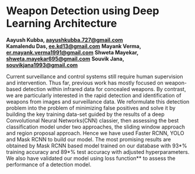 # Weapon Detection using Deep Learning Architecture

<b>Aayush Kubba, aayushkubba.727@gmail.com</b> </br>
<b>Kamalendu Das, ee.kd13@gmail.com</b>
<b>Mayank Verma, er.mayank.verma1991@gmail.com</b>
<b>Shweta Mayekar, shweta.mayekar695@gmail.com</b>
<b>Souvik Jana, souvikjana1993@gmail.com</b>


Current surveillance and control systems still require human supervision and intervention. Thus far, previous work has mostly focused on weapon-based detection within infrared data for concealed weapons. By contrast, we are particularly interested in the rapid detection and identification of weapons from images and surveillance data.  We reformulate this detection problem into the problem of minimizing false positives and solve it by building the key training data-set guided by the results of a deep Convolutional Neural Networks(CNN) classier, then assessing the best classification model under two approaches, the sliding window approach and region proposal approach. Hence we have used  Faster RCNN, YOLO and Mask RCNN to build our model. The most promising results are obtained by Mask RCNN based model trained on our database with 93*% training accuracy and 89*% test accuracy with adjusted hyperparameters. We also have validated our model using loss function** to assess the performance of a detection model.
